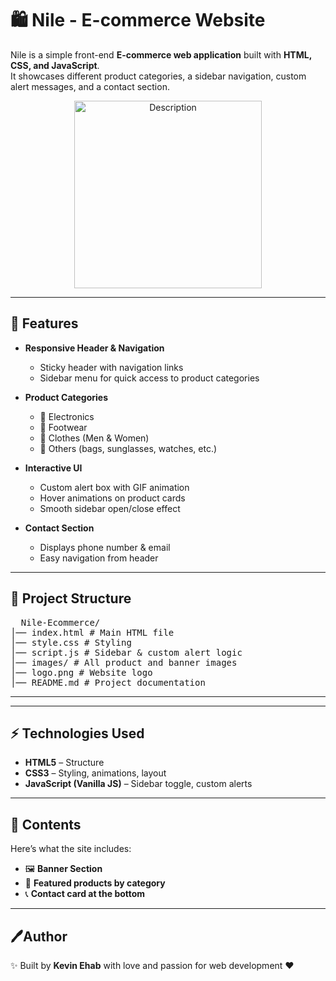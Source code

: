 # 🛍️ Nile - E-commerce Website  

Nile is a simple front-end **E-commerce web application** built with **HTML, CSS, and JavaScript**.  
It showcases different product categories, a sidebar navigation, custom alert messages, and a contact section.  

<p align="center">
  <img src="static/logo.png" alt="Description" width="300"/>
</p>

---

## 🚀 Features  

- **Responsive Header & Navigation**
  - Sticky header with navigation links
  - Sidebar menu for quick access to product categories  

- **Product Categories**
  - 📱 Electronics  
  - 👟 Footwear  
  - 👕 Clothes (Men & Women)  
  - 🎒 Others (bags, sunglasses, watches, etc.)  

- **Interactive UI**
  - Custom alert box with GIF animation  
  - Hover animations on product cards  
  - Smooth sidebar open/close effect  

- **Contact Section**
  - Displays phone number & email  
  - Easy navigation from header  

---

## 📂 Project Structure  

<pre>
  Nile-Ecommerce/
│── index.html # Main HTML file
│── style.css # Styling
│── script.js # Sidebar & custom alert logic
│── images/ # All product and banner images
│── logo.png # Website logo
│── README.md # Project documentation
</pre>

---


---

## ⚡ Technologies Used  

- **HTML5** – Structure  
- **CSS3** – Styling, animations, layout  
- **JavaScript (Vanilla JS)** – Sidebar toggle, custom alerts  

---

## 📸 Contents

Here’s what the site includes:  
- 🖼️ **Banner Section**  
- 🛒 **Featured products by category**  
- 📞 **Contact card at the bottom**  

---

## 🖊Author

✨ Built by **Kevin Ehab** with love and passion for web development ❤️
